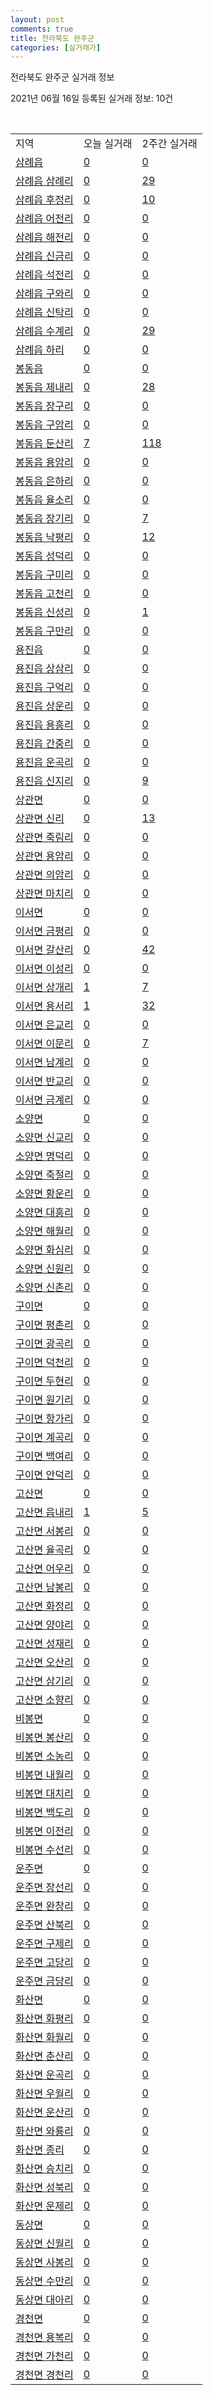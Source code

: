 ```yaml
---
layout: post
comments: true
title: 전라북도 완주군
categories: [실거래가]
---
```


전라북도 완주군 실거래 정보

2021년 06월 16일 등록된 실거래 정보: 10건

<script type="text/javascript">
  google.charts.load('current', {'packages':['corechart']});
  google.charts.setOnLoadCallback(drawChart);

  function drawChart() {
    var data = google.visualization.arrayToDataTable([['거래일', '매매', '전월세', '전매'], ['2021-02', 0, 2, 0], ['2021-03', 5, 8, 3], ['2021-04', 70, 41, 10], ['2021-05', 104, 34, 14], ['2021-06', 37, 18, 3]]);

    var options = {
      title: '최근 유형별 거래량 추이',
      legend: { position: 'bottom' }
    };

    var chart = new google.visualization.LineChart(document.getElementById('columnchart_material'));
    chart.draw(data, (options));
  }
</script>

<div id="columnchart_material" style="width: 450px; margin-left: -35px"></div>
<br>
<table class="sortable">
  <tr>
    <td>지역</td>
    <td>오늘 실거래</td>
    <td>2주간 실거래</td>
  </tr>

  
  <tr class="item">
    <td><a href="4571025000.html">삼례읍</a></td>
    <td><a href="4571025000.html">0</a></td>
    <td><a href="4571025000.html">0</a></td>
  </tr>
    

  <tr class="item">
    <td><a href="4571025021.html">삼례읍 삼례리</a></td>
    <td><a href="4571025021.html">0</a></td>
    <td><a href="4571025021.html">29</a></td>
  </tr>
    

  <tr class="item">
    <td><a href="4571025022.html">삼례읍 후정리</a></td>
    <td><a href="4571025022.html">0</a></td>
    <td><a href="4571025022.html">10</a></td>
  </tr>
    

  <tr class="item">
    <td><a href="4571025023.html">삼례읍 어전리</a></td>
    <td><a href="4571025023.html">0</a></td>
    <td><a href="4571025023.html">0</a></td>
  </tr>
    

  <tr class="item">
    <td><a href="4571025024.html">삼례읍 해전리</a></td>
    <td><a href="4571025024.html">0</a></td>
    <td><a href="4571025024.html">0</a></td>
  </tr>
    

  <tr class="item">
    <td><a href="4571025025.html">삼례읍 신금리</a></td>
    <td><a href="4571025025.html">0</a></td>
    <td><a href="4571025025.html">0</a></td>
  </tr>
    

  <tr class="item">
    <td><a href="4571025026.html">삼례읍 석전리</a></td>
    <td><a href="4571025026.html">0</a></td>
    <td><a href="4571025026.html">0</a></td>
  </tr>
    

  <tr class="item">
    <td><a href="4571025027.html">삼례읍 구와리</a></td>
    <td><a href="4571025027.html">0</a></td>
    <td><a href="4571025027.html">0</a></td>
  </tr>
    

  <tr class="item">
    <td><a href="4571025028.html">삼례읍 신탁리</a></td>
    <td><a href="4571025028.html">0</a></td>
    <td><a href="4571025028.html">0</a></td>
  </tr>
    

  <tr class="item">
    <td><a href="4571025029.html">삼례읍 수계리</a></td>
    <td><a href="4571025029.html">0</a></td>
    <td><a href="4571025029.html">29</a></td>
  </tr>
    

  <tr class="item">
    <td><a href="4571025030.html">삼례읍 하리</a></td>
    <td><a href="4571025030.html">0</a></td>
    <td><a href="4571025030.html">0</a></td>
  </tr>
    

  <tr class="item">
    <td><a href="4571025300.html">봉동읍</a></td>
    <td><a href="4571025300.html">0</a></td>
    <td><a href="4571025300.html">0</a></td>
  </tr>
    

  <tr class="item">
    <td><a href="4571025321.html">봉동읍 제내리</a></td>
    <td><a href="4571025321.html">0</a></td>
    <td><a href="4571025321.html">28</a></td>
  </tr>
    

  <tr class="item">
    <td><a href="4571025322.html">봉동읍 장구리</a></td>
    <td><a href="4571025322.html">0</a></td>
    <td><a href="4571025322.html">0</a></td>
  </tr>
    

  <tr class="item">
    <td><a href="4571025323.html">봉동읍 구암리</a></td>
    <td><a href="4571025323.html">0</a></td>
    <td><a href="4571025323.html">0</a></td>
  </tr>
    

  <tr class="item">
    <td><a href="4571025324.html">봉동읍 둔산리</a></td>
    <td><a href="4571025324.html">7</a></td>
    <td><a href="4571025324.html">118</a></td>
  </tr>
    

  <tr class="item">
    <td><a href="4571025325.html">봉동읍 용암리</a></td>
    <td><a href="4571025325.html">0</a></td>
    <td><a href="4571025325.html">0</a></td>
  </tr>
    

  <tr class="item">
    <td><a href="4571025326.html">봉동읍 은하리</a></td>
    <td><a href="4571025326.html">0</a></td>
    <td><a href="4571025326.html">0</a></td>
  </tr>
    

  <tr class="item">
    <td><a href="4571025327.html">봉동읍 율소리</a></td>
    <td><a href="4571025327.html">0</a></td>
    <td><a href="4571025327.html">0</a></td>
  </tr>
    

  <tr class="item">
    <td><a href="4571025328.html">봉동읍 장기리</a></td>
    <td><a href="4571025328.html">0</a></td>
    <td><a href="4571025328.html">7</a></td>
  </tr>
    

  <tr class="item">
    <td><a href="4571025329.html">봉동읍 낙평리</a></td>
    <td><a href="4571025329.html">0</a></td>
    <td><a href="4571025329.html">12</a></td>
  </tr>
    

  <tr class="item">
    <td><a href="4571025330.html">봉동읍 성덕리</a></td>
    <td><a href="4571025330.html">0</a></td>
    <td><a href="4571025330.html">0</a></td>
  </tr>
    

  <tr class="item">
    <td><a href="4571025331.html">봉동읍 구미리</a></td>
    <td><a href="4571025331.html">0</a></td>
    <td><a href="4571025331.html">0</a></td>
  </tr>
    

  <tr class="item">
    <td><a href="4571025332.html">봉동읍 고천리</a></td>
    <td><a href="4571025332.html">0</a></td>
    <td><a href="4571025332.html">0</a></td>
  </tr>
    

  <tr class="item">
    <td><a href="4571025333.html">봉동읍 신성리</a></td>
    <td><a href="4571025333.html">0</a></td>
    <td><a href="4571025333.html">1</a></td>
  </tr>
    

  <tr class="item">
    <td><a href="4571025334.html">봉동읍 구만리</a></td>
    <td><a href="4571025334.html">0</a></td>
    <td><a href="4571025334.html">0</a></td>
  </tr>
    

  <tr class="item">
    <td><a href="4571025600.html">용진읍</a></td>
    <td><a href="4571025600.html">0</a></td>
    <td><a href="4571025600.html">0</a></td>
  </tr>
    

  <tr class="item">
    <td><a href="4571025621.html">용진읍 상삼리</a></td>
    <td><a href="4571025621.html">0</a></td>
    <td><a href="4571025621.html">0</a></td>
  </tr>
    

  <tr class="item">
    <td><a href="4571025622.html">용진읍 구억리</a></td>
    <td><a href="4571025622.html">0</a></td>
    <td><a href="4571025622.html">0</a></td>
  </tr>
    

  <tr class="item">
    <td><a href="4571025623.html">용진읍 상운리</a></td>
    <td><a href="4571025623.html">0</a></td>
    <td><a href="4571025623.html">0</a></td>
  </tr>
    

  <tr class="item">
    <td><a href="4571025624.html">용진읍 용흥리</a></td>
    <td><a href="4571025624.html">0</a></td>
    <td><a href="4571025624.html">0</a></td>
  </tr>
    

  <tr class="item">
    <td><a href="4571025625.html">용진읍 간중리</a></td>
    <td><a href="4571025625.html">0</a></td>
    <td><a href="4571025625.html">0</a></td>
  </tr>
    

  <tr class="item">
    <td><a href="4571025626.html">용진읍 운곡리</a></td>
    <td><a href="4571025626.html">0</a></td>
    <td><a href="4571025626.html">0</a></td>
  </tr>
    

  <tr class="item">
    <td><a href="4571025627.html">용진읍 신지리</a></td>
    <td><a href="4571025627.html">0</a></td>
    <td><a href="4571025627.html">9</a></td>
  </tr>
    

  <tr class="item">
    <td><a href="4571032000.html">상관면</a></td>
    <td><a href="4571032000.html">0</a></td>
    <td><a href="4571032000.html">0</a></td>
  </tr>
    

  <tr class="item">
    <td><a href="4571032021.html">상관면 신리</a></td>
    <td><a href="4571032021.html">0</a></td>
    <td><a href="4571032021.html">13</a></td>
  </tr>
    

  <tr class="item">
    <td><a href="4571032022.html">상관면 죽림리</a></td>
    <td><a href="4571032022.html">0</a></td>
    <td><a href="4571032022.html">0</a></td>
  </tr>
    

  <tr class="item">
    <td><a href="4571032023.html">상관면 용암리</a></td>
    <td><a href="4571032023.html">0</a></td>
    <td><a href="4571032023.html">0</a></td>
  </tr>
    

  <tr class="item">
    <td><a href="4571032024.html">상관면 의암리</a></td>
    <td><a href="4571032024.html">0</a></td>
    <td><a href="4571032024.html">0</a></td>
  </tr>
    

  <tr class="item">
    <td><a href="4571032025.html">상관면 마치리</a></td>
    <td><a href="4571032025.html">0</a></td>
    <td><a href="4571032025.html">0</a></td>
  </tr>
    

  <tr class="item">
    <td><a href="4571033000.html">이서면</a></td>
    <td><a href="4571033000.html">0</a></td>
    <td><a href="4571033000.html">0</a></td>
  </tr>
    

  <tr class="item">
    <td><a href="4571033023.html">이서면 금평리</a></td>
    <td><a href="4571033023.html">0</a></td>
    <td><a href="4571033023.html">0</a></td>
  </tr>
    

  <tr class="item">
    <td><a href="4571033024.html">이서면 갈산리</a></td>
    <td><a href="4571033024.html">0</a></td>
    <td><a href="4571033024.html">42</a></td>
  </tr>
    

  <tr class="item">
    <td><a href="4571033025.html">이서면 이성리</a></td>
    <td><a href="4571033025.html">0</a></td>
    <td><a href="4571033025.html">0</a></td>
  </tr>
    

  <tr class="item">
    <td><a href="4571033026.html">이서면 상개리</a></td>
    <td><a href="4571033026.html">1</a></td>
    <td><a href="4571033026.html">7</a></td>
  </tr>
    

  <tr class="item">
    <td><a href="4571033027.html">이서면 용서리</a></td>
    <td><a href="4571033027.html">1</a></td>
    <td><a href="4571033027.html">32</a></td>
  </tr>
    

  <tr class="item">
    <td><a href="4571033028.html">이서면 은교리</a></td>
    <td><a href="4571033028.html">0</a></td>
    <td><a href="4571033028.html">0</a></td>
  </tr>
    

  <tr class="item">
    <td><a href="4571033029.html">이서면 이문리</a></td>
    <td><a href="4571033029.html">0</a></td>
    <td><a href="4571033029.html">7</a></td>
  </tr>
    

  <tr class="item">
    <td><a href="4571033030.html">이서면 남계리</a></td>
    <td><a href="4571033030.html">0</a></td>
    <td><a href="4571033030.html">0</a></td>
  </tr>
    

  <tr class="item">
    <td><a href="4571033031.html">이서면 반교리</a></td>
    <td><a href="4571033031.html">0</a></td>
    <td><a href="4571033031.html">0</a></td>
  </tr>
    

  <tr class="item">
    <td><a href="4571033032.html">이서면 금계리</a></td>
    <td><a href="4571033032.html">0</a></td>
    <td><a href="4571033032.html">0</a></td>
  </tr>
    

  <tr class="item">
    <td><a href="4571034000.html">소양면</a></td>
    <td><a href="4571034000.html">0</a></td>
    <td><a href="4571034000.html">0</a></td>
  </tr>
    

  <tr class="item">
    <td><a href="4571034021.html">소양면 신교리</a></td>
    <td><a href="4571034021.html">0</a></td>
    <td><a href="4571034021.html">0</a></td>
  </tr>
    

  <tr class="item">
    <td><a href="4571034022.html">소양면 명덕리</a></td>
    <td><a href="4571034022.html">0</a></td>
    <td><a href="4571034022.html">0</a></td>
  </tr>
    

  <tr class="item">
    <td><a href="4571034023.html">소양면 죽절리</a></td>
    <td><a href="4571034023.html">0</a></td>
    <td><a href="4571034023.html">0</a></td>
  </tr>
    

  <tr class="item">
    <td><a href="4571034024.html">소양면 황운리</a></td>
    <td><a href="4571034024.html">0</a></td>
    <td><a href="4571034024.html">0</a></td>
  </tr>
    

  <tr class="item">
    <td><a href="4571034025.html">소양면 대흥리</a></td>
    <td><a href="4571034025.html">0</a></td>
    <td><a href="4571034025.html">0</a></td>
  </tr>
    

  <tr class="item">
    <td><a href="4571034026.html">소양면 해월리</a></td>
    <td><a href="4571034026.html">0</a></td>
    <td><a href="4571034026.html">0</a></td>
  </tr>
    

  <tr class="item">
    <td><a href="4571034027.html">소양면 화심리</a></td>
    <td><a href="4571034027.html">0</a></td>
    <td><a href="4571034027.html">0</a></td>
  </tr>
    

  <tr class="item">
    <td><a href="4571034028.html">소양면 신원리</a></td>
    <td><a href="4571034028.html">0</a></td>
    <td><a href="4571034028.html">0</a></td>
  </tr>
    

  <tr class="item">
    <td><a href="4571034029.html">소양면 신촌리</a></td>
    <td><a href="4571034029.html">0</a></td>
    <td><a href="4571034029.html">0</a></td>
  </tr>
    

  <tr class="item">
    <td><a href="4571035000.html">구이면</a></td>
    <td><a href="4571035000.html">0</a></td>
    <td><a href="4571035000.html">0</a></td>
  </tr>
    

  <tr class="item">
    <td><a href="4571035021.html">구이면 평촌리</a></td>
    <td><a href="4571035021.html">0</a></td>
    <td><a href="4571035021.html">0</a></td>
  </tr>
    

  <tr class="item">
    <td><a href="4571035022.html">구이면 광곡리</a></td>
    <td><a href="4571035022.html">0</a></td>
    <td><a href="4571035022.html">0</a></td>
  </tr>
    

  <tr class="item">
    <td><a href="4571035023.html">구이면 덕천리</a></td>
    <td><a href="4571035023.html">0</a></td>
    <td><a href="4571035023.html">0</a></td>
  </tr>
    

  <tr class="item">
    <td><a href="4571035024.html">구이면 두현리</a></td>
    <td><a href="4571035024.html">0</a></td>
    <td><a href="4571035024.html">0</a></td>
  </tr>
    

  <tr class="item">
    <td><a href="4571035025.html">구이면 원기리</a></td>
    <td><a href="4571035025.html">0</a></td>
    <td><a href="4571035025.html">0</a></td>
  </tr>
    

  <tr class="item">
    <td><a href="4571035026.html">구이면 항가리</a></td>
    <td><a href="4571035026.html">0</a></td>
    <td><a href="4571035026.html">0</a></td>
  </tr>
    

  <tr class="item">
    <td><a href="4571035027.html">구이면 계곡리</a></td>
    <td><a href="4571035027.html">0</a></td>
    <td><a href="4571035027.html">0</a></td>
  </tr>
    

  <tr class="item">
    <td><a href="4571035028.html">구이면 백여리</a></td>
    <td><a href="4571035028.html">0</a></td>
    <td><a href="4571035028.html">0</a></td>
  </tr>
    

  <tr class="item">
    <td><a href="4571035029.html">구이면 안덕리</a></td>
    <td><a href="4571035029.html">0</a></td>
    <td><a href="4571035029.html">0</a></td>
  </tr>
    

  <tr class="item">
    <td><a href="4571036000.html">고산면</a></td>
    <td><a href="4571036000.html">0</a></td>
    <td><a href="4571036000.html">0</a></td>
  </tr>
    

  <tr class="item">
    <td><a href="4571036021.html">고산면 읍내리</a></td>
    <td><a href="4571036021.html">1</a></td>
    <td><a href="4571036021.html">5</a></td>
  </tr>
    

  <tr class="item">
    <td><a href="4571036022.html">고산면 서봉리</a></td>
    <td><a href="4571036022.html">0</a></td>
    <td><a href="4571036022.html">0</a></td>
  </tr>
    

  <tr class="item">
    <td><a href="4571036023.html">고산면 율곡리</a></td>
    <td><a href="4571036023.html">0</a></td>
    <td><a href="4571036023.html">0</a></td>
  </tr>
    

  <tr class="item">
    <td><a href="4571036024.html">고산면 어우리</a></td>
    <td><a href="4571036024.html">0</a></td>
    <td><a href="4571036024.html">0</a></td>
  </tr>
    

  <tr class="item">
    <td><a href="4571036025.html">고산면 남봉리</a></td>
    <td><a href="4571036025.html">0</a></td>
    <td><a href="4571036025.html">0</a></td>
  </tr>
    

  <tr class="item">
    <td><a href="4571036026.html">고산면 화정리</a></td>
    <td><a href="4571036026.html">0</a></td>
    <td><a href="4571036026.html">0</a></td>
  </tr>
    

  <tr class="item">
    <td><a href="4571036027.html">고산면 양야리</a></td>
    <td><a href="4571036027.html">0</a></td>
    <td><a href="4571036027.html">0</a></td>
  </tr>
    

  <tr class="item">
    <td><a href="4571036028.html">고산면 성재리</a></td>
    <td><a href="4571036028.html">0</a></td>
    <td><a href="4571036028.html">0</a></td>
  </tr>
    

  <tr class="item">
    <td><a href="4571036029.html">고산면 오산리</a></td>
    <td><a href="4571036029.html">0</a></td>
    <td><a href="4571036029.html">0</a></td>
  </tr>
    

  <tr class="item">
    <td><a href="4571036030.html">고산면 삼기리</a></td>
    <td><a href="4571036030.html">0</a></td>
    <td><a href="4571036030.html">0</a></td>
  </tr>
    

  <tr class="item">
    <td><a href="4571036031.html">고산면 소향리</a></td>
    <td><a href="4571036031.html">0</a></td>
    <td><a href="4571036031.html">0</a></td>
  </tr>
    

  <tr class="item">
    <td><a href="4571037000.html">비봉면</a></td>
    <td><a href="4571037000.html">0</a></td>
    <td><a href="4571037000.html">0</a></td>
  </tr>
    

  <tr class="item">
    <td><a href="4571037021.html">비봉면 봉산리</a></td>
    <td><a href="4571037021.html">0</a></td>
    <td><a href="4571037021.html">0</a></td>
  </tr>
    

  <tr class="item">
    <td><a href="4571037022.html">비봉면 소농리</a></td>
    <td><a href="4571037022.html">0</a></td>
    <td><a href="4571037022.html">0</a></td>
  </tr>
    

  <tr class="item">
    <td><a href="4571037023.html">비봉면 내월리</a></td>
    <td><a href="4571037023.html">0</a></td>
    <td><a href="4571037023.html">0</a></td>
  </tr>
    

  <tr class="item">
    <td><a href="4571037024.html">비봉면 대치리</a></td>
    <td><a href="4571037024.html">0</a></td>
    <td><a href="4571037024.html">0</a></td>
  </tr>
    

  <tr class="item">
    <td><a href="4571037025.html">비봉면 백도리</a></td>
    <td><a href="4571037025.html">0</a></td>
    <td><a href="4571037025.html">0</a></td>
  </tr>
    

  <tr class="item">
    <td><a href="4571037026.html">비봉면 이전리</a></td>
    <td><a href="4571037026.html">0</a></td>
    <td><a href="4571037026.html">0</a></td>
  </tr>
    

  <tr class="item">
    <td><a href="4571037027.html">비봉면 수선리</a></td>
    <td><a href="4571037027.html">0</a></td>
    <td><a href="4571037027.html">0</a></td>
  </tr>
    

  <tr class="item">
    <td><a href="4571038000.html">운주면</a></td>
    <td><a href="4571038000.html">0</a></td>
    <td><a href="4571038000.html">0</a></td>
  </tr>
    

  <tr class="item">
    <td><a href="4571038021.html">운주면 장선리</a></td>
    <td><a href="4571038021.html">0</a></td>
    <td><a href="4571038021.html">0</a></td>
  </tr>
    

  <tr class="item">
    <td><a href="4571038022.html">운주면 완창리</a></td>
    <td><a href="4571038022.html">0</a></td>
    <td><a href="4571038022.html">0</a></td>
  </tr>
    

  <tr class="item">
    <td><a href="4571038023.html">운주면 산북리</a></td>
    <td><a href="4571038023.html">0</a></td>
    <td><a href="4571038023.html">0</a></td>
  </tr>
    

  <tr class="item">
    <td><a href="4571038026.html">운주면 구제리</a></td>
    <td><a href="4571038026.html">0</a></td>
    <td><a href="4571038026.html">0</a></td>
  </tr>
    

  <tr class="item">
    <td><a href="4571038027.html">운주면 고당리</a></td>
    <td><a href="4571038027.html">0</a></td>
    <td><a href="4571038027.html">0</a></td>
  </tr>
    

  <tr class="item">
    <td><a href="4571038028.html">운주면 금당리</a></td>
    <td><a href="4571038028.html">0</a></td>
    <td><a href="4571038028.html">0</a></td>
  </tr>
    

  <tr class="item">
    <td><a href="4571039000.html">화산면</a></td>
    <td><a href="4571039000.html">0</a></td>
    <td><a href="4571039000.html">0</a></td>
  </tr>
    

  <tr class="item">
    <td><a href="4571039021.html">화산면 화평리</a></td>
    <td><a href="4571039021.html">0</a></td>
    <td><a href="4571039021.html">0</a></td>
  </tr>
    

  <tr class="item">
    <td><a href="4571039022.html">화산면 화월리</a></td>
    <td><a href="4571039022.html">0</a></td>
    <td><a href="4571039022.html">0</a></td>
  </tr>
    

  <tr class="item">
    <td><a href="4571039023.html">화산면 춘산리</a></td>
    <td><a href="4571039023.html">0</a></td>
    <td><a href="4571039023.html">0</a></td>
  </tr>
    

  <tr class="item">
    <td><a href="4571039024.html">화산면 운곡리</a></td>
    <td><a href="4571039024.html">0</a></td>
    <td><a href="4571039024.html">0</a></td>
  </tr>
    

  <tr class="item">
    <td><a href="4571039025.html">화산면 우월리</a></td>
    <td><a href="4571039025.html">0</a></td>
    <td><a href="4571039025.html">0</a></td>
  </tr>
    

  <tr class="item">
    <td><a href="4571039026.html">화산면 운산리</a></td>
    <td><a href="4571039026.html">0</a></td>
    <td><a href="4571039026.html">0</a></td>
  </tr>
    

  <tr class="item">
    <td><a href="4571039027.html">화산면 와룡리</a></td>
    <td><a href="4571039027.html">0</a></td>
    <td><a href="4571039027.html">0</a></td>
  </tr>
    

  <tr class="item">
    <td><a href="4571039028.html">화산면 종리</a></td>
    <td><a href="4571039028.html">0</a></td>
    <td><a href="4571039028.html">0</a></td>
  </tr>
    

  <tr class="item">
    <td><a href="4571039029.html">화산면 승치리</a></td>
    <td><a href="4571039029.html">0</a></td>
    <td><a href="4571039029.html">0</a></td>
  </tr>
    

  <tr class="item">
    <td><a href="4571039030.html">화산면 성북리</a></td>
    <td><a href="4571039030.html">0</a></td>
    <td><a href="4571039030.html">0</a></td>
  </tr>
    

  <tr class="item">
    <td><a href="4571039031.html">화산면 운제리</a></td>
    <td><a href="4571039031.html">0</a></td>
    <td><a href="4571039031.html">0</a></td>
  </tr>
    

  <tr class="item">
    <td><a href="4571040000.html">동상면</a></td>
    <td><a href="4571040000.html">0</a></td>
    <td><a href="4571040000.html">0</a></td>
  </tr>
    

  <tr class="item">
    <td><a href="4571040021.html">동상면 신월리</a></td>
    <td><a href="4571040021.html">0</a></td>
    <td><a href="4571040021.html">0</a></td>
  </tr>
    

  <tr class="item">
    <td><a href="4571040022.html">동상면 사봉리</a></td>
    <td><a href="4571040022.html">0</a></td>
    <td><a href="4571040022.html">0</a></td>
  </tr>
    

  <tr class="item">
    <td><a href="4571040023.html">동상면 수만리</a></td>
    <td><a href="4571040023.html">0</a></td>
    <td><a href="4571040023.html">0</a></td>
  </tr>
    

  <tr class="item">
    <td><a href="4571040024.html">동상면 대아리</a></td>
    <td><a href="4571040024.html">0</a></td>
    <td><a href="4571040024.html">0</a></td>
  </tr>
    

  <tr class="item">
    <td><a href="4571041000.html">경천면</a></td>
    <td><a href="4571041000.html">0</a></td>
    <td><a href="4571041000.html">0</a></td>
  </tr>
    

  <tr class="item">
    <td><a href="4571041021.html">경천면 용복리</a></td>
    <td><a href="4571041021.html">0</a></td>
    <td><a href="4571041021.html">0</a></td>
  </tr>
    

  <tr class="item">
    <td><a href="4571041022.html">경천면 가천리</a></td>
    <td><a href="4571041022.html">0</a></td>
    <td><a href="4571041022.html">0</a></td>
  </tr>
    

  <tr class="item">
    <td><a href="4571041023.html">경천면 경천리</a></td>
    <td><a href="4571041023.html">0</a></td>
    <td><a href="4571041023.html">0</a></td>
  </tr>
    


</table>


    